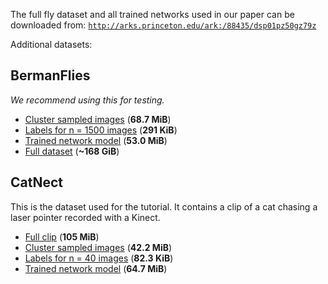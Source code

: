 The full fly dataset and all trained networks used in our paper can be downloaded from: [`http://arks.princeton.edu/ark:/88435/dsp01pz50gz79z`](http://arks.princeton.edu/ark:/88435/dsp01pz50gz79z)

Additional datasets:

## BermanFlies

_We recommend using this for testing._

- [Cluster sampled images](https://1drv.ms/u/s!AnmpIqqfwz3zgbUg2M8Sa_0NcLhrMg) (**68.7 MiB**)
- [Labels for n = 1500 images](https://1drv.ms/u/s!AnmpIqqfwz3zgbUeIuYYDj_A1pCr9Q) (**291 KiB**)
- [Trained network model](https://1drv.ms/u/s!AnmpIqqfwz3zgcwUvbqPUn7mXIMLLg) (**53.0 MiB**)
- [Full dataset](http://arks.princeton.edu/ark:/88435/dsp01pz50gz79z) (**~168 GiB**)

## CatNect

This is the dataset used for the tutorial. It contains a clip of a cat chasing a laser pointer recorded with a Kinect.

- [Full clip](https://1drv.ms/u/s!AnmpIqqfwz3zgcwS_3gAJFU0sANBcA) (**105 MiB**)
- [Cluster sampled images](https://1drv.ms/u/s!AnmpIqqfwz3zgcwR_9mmNJz8ALW3Hw) (**42.2 MiB**)
- [Labels for n = 40 images](https://1drv.ms/u/s!AnmpIqqfwz3zgcwQlKSXXDy9KvIPVg) (**82.3 KiB**)
- [Trained network model](https://1drv.ms/u/s!AnmpIqqfwz3zgc0H-v6qbnc3vak2Lw) (**64.7 MiB**)

